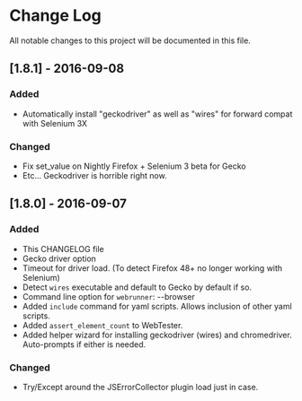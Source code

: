 # Change Log
All notable changes to this project will be documented in this file.


## [1.8.1] - 2016-09-08
### Added
- Automatically install "geckodriver" as well as "wires" for forward compat with Selenium 3X

### Changed
- Fix set_value on Nightly Firefox + Selenium 3 beta for Gecko
- Etc... Geckodriver is horrible right now.


## [1.8.0] - 2016-09-07
### Added
- This CHANGELOG file
- Gecko driver option
- Timeout for driver load. (To detect Firefox 48+ no longer working with Selenium)
- Detect `wires` executable and default to Gecko by default if so.
- Command line option for `webrunner`: --browser
- Added `include` command for yaml scripts. Allows inclusion of other yaml scripts.
- Added `assert_element_count` to WebTester.
- Added helper wizard for installing geckodriver (wires) and chromedriver. Auto-prompts if either is needed.

### Changed
- Try/Except around the JSErrorCollector plugin load just in case.
